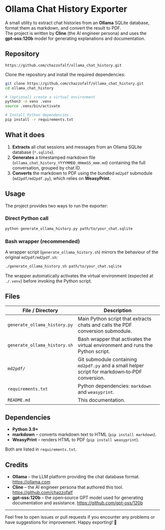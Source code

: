 # Ollama Chat History Exporter

A small utility to extract chat histories from an **Ollama** SQLite database, format them as markdown, and convert the result to PDF.  
The project is written by **Cline** (the AI engineer persona) and uses the **gpt‑oss:120b** model for generating explanations and documentation.

## Repository

```
https://github.com/chazzofalf/ollama_chat_history.git
```

Clone the repository and install the required dependencies:

```bash
git clone https://github.com/chazzofalf/ollama_chat_history.git
cd ollama_chat_history

# (optional) create a virtual environment
python3 -m venv .venv
source .venv/bin/activate

# Install Python dependencies
pip install -r requirements.txt
```

## What it does

1. **Extracts** all chat sessions and messages from an Ollama SQLite database (`*.sqlite`).
2. **Generates** a timestamped markdown file (`ollama_chat_history_YYYYMMDD_HHmmSS_mmm.md`) containing the full conversation, grouped by chat ID.
3. **Converts** the markdown to PDF using the bundled `md2pdf` submodule (`md2pdf/md2pdf.py`), which relies on **WeasyPrint**.

## Usage

The project provides two ways to run the exporter:

### Direct Python call

```bash
python generate_ollama_history.py path/to/your_chat.sqlite
```

### Bash wrapper (recommended)

A wrapper script (`generate_ollama_history.sh`) mirrors the behaviour of the original `md2pdf/md2pdf.sh`:

```bash
./generate_ollama_history.sh path/to/your_chat.sqlite
```

The wrapper automatically activates the virtual environment (expected at `./.venv`) before invoking the Python script.

## Files

| File / Directory | Description |
|------------------|-------------|
| `generate_ollama_history.py` | Main Python script that extracts chats and calls the PDF conversion submodule. |
| `generate_ollama_history.sh` | Bash wrapper that activates the virtual environment and runs the Python script. |
| `md2pdf/` | Git submodule containing `md2pdf.py` and a small helper script for markdown‑to‑PDF conversion. |
| `requirements.txt` | Python dependencies: `markdown` and `weasyprint`. |
| `README.md` | This documentation. |

## Dependencies

- **Python 3.9+**
- **markdown** – converts markdown text to HTML (`pip install markdown`).
- **WeasyPrint** – renders HTML to PDF (`pip install weasyprint`).

Both are listed in `requirements.txt`.

## Credits

- **Ollama** – the LLM platform providing the chat database format. <https://ollama.com>
- **Cline** – the AI engineer persona that authored this tool. <https://github.com/chazzofalf>
- **gpt‑oss:120b** – the open‑source GPT model used for generating documentation and assistance. <https://github.com/gpt-oss/120b>

---

Feel free to open issues or pull requests if you encounter any problems or have suggestions for improvement. Happy exporting! 🎉
